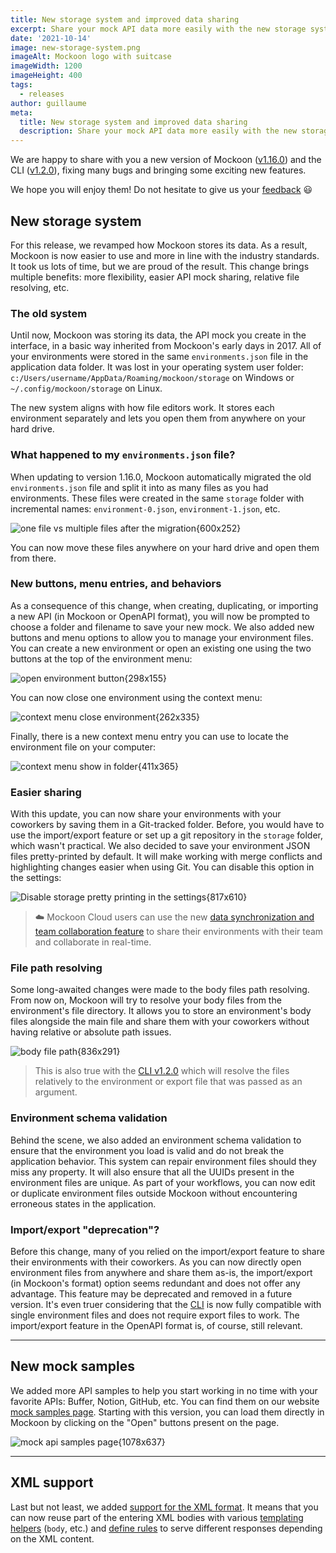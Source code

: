 ```yaml
---
title: New storage system and improved data sharing
excerpt: Share your mock API data more easily with the new storage system and start working in no time with our ready-to-use API mock samples
date: '2021-10-14'
image: new-storage-system.png
imageAlt: Mockoon logo with suitcase
imageWidth: 1200
imageHeight: 400
tags:
  - releases
author: guillaume
meta:
  title: New storage system and improved data sharing
  description: Share your mock API data more easily with the new storage system and start working in no time with our ready-to-use API mock samples
---
```


We are happy to share with you a new version of Mockoon ([v1.16.0](https://github.com/mockoon/mockoon/releases/tag/v1.16.0)) and the CLI ([v1.2.0](https://github.com/mockoon/cli/releases/tag/v1.2.0)), fixing many bugs and bringing some exciting new features.

We hope you will enjoy them! Do not hesitate to give us your [feedback](/contact/) 😃

## New storage system

For this release, we revamped how Mockoon stores its data. As a result, Mockoon is now easier to use and more in line with the industry standards. It took us lots of time, but we are proud of the result. This change brings multiple benefits: more flexibility, easier API mock sharing, relative file resolving, etc.

### The old system

Until now, Mockoon was storing its data, the API mock you create in the interface, in a basic way inherited from Mockoon's early days in 2017. All of your environments were stored in the same `environments.json` file in the application data folder. It was lost in your operating system user folder: `c:/Users/username/AppData/Roaming/mockoon/storage` on Windows or `~/.config/mockoon/storage` on Linux.

The new system aligns with how file editors work. It stores each environment separately and lets you open them from anywhere on your hard drive.

### What happened to my `environments.json` file?

When updating to version 1.16.0, Mockoon automatically migrated the old `environments.json` file and split it into as many files as you had environments. These files were created in the same `storage` folder with incremental names: `environment-0.json`, `environment-1.json`, etc.

![one file vs multiple files after the migration{600x252}](/images/blog/new-storage/migration.png)

You can now move these files anywhere on your hard drive and open them from there.

### New buttons, menu entries, and behaviors

As a consequence of this change, when creating, duplicating, or importing a new API (in Mockoon or OpenAPI format), you will now be prompted to choose a folder and filename to save your new mock.
We also added new buttons and menu options to allow you to manage your environment files. You can create a new environment or open an existing one using the two buttons at the top of the environment menu:

![open environment button{298x155}](/images/blog/new-storage/new-open-environment.png)

You can now close one environment using the context menu:

![context menu close environment{262x335}](/images/blog/new-storage/close-environment-menu-entry.png)

Finally, there is a new context menu entry you can use to locate the environment file on your computer:

![context menu show in folder{411x365}](/images/blog/new-storage/show-in-folder-environment-menu-entry.png)

### Easier sharing

With this update, you can now share your environments with your coworkers by saving them in a Git-tracked folder. Before, you would have to use the import/export feature or set up a git repository in the `storage` folder, which wasn't practical.
We also decided to save your environment JSON files pretty-printed by default. It will make working with merge conflicts and highlighting changes easier when using Git. You can disable this option in the settings:

![Disable storage pretty printing in the settings{817x610}](/images/blog/new-storage/disable-storage-pretty-print.png)

> ☁️ Mockoon Cloud users can use the new [data synchronization and team collaboration feature](/blog/data-synchronization-team-collaboration-release/) to share their environments with their team and collaborate in real-time.

### File path resolving

Some long-awaited changes were made to the body files path resolving. From now on, Mockoon will try to resolve your body files from the environment's file directory. It allows you to store an environment's body files alongside the main file and share them with your coworkers without having relative or absolute path issues.

![body file path{836x291}](/images/blog/new-storage/file-path.png)

> This is also true with the [CLI v1.2.0](https://github.com/mockoon/cli/releases/tag/v1.2.0) which will resolve the files relatively to the environment or export file that was passed as an argument.

### Environment schema validation

Behind the scene, we also added an environment schema validation to ensure that the environment you load is valid and do not break the application behavior. This system can repair environment files should they miss any property. It will also ensure that all the UUIDs present in the environment files are unique. As part of your workflows, you can now edit or duplicate environment files outside Mockoon without encountering erroneous states in the application.

### Import/export "deprecation"?

Before this change, many of you relied on the import/export feature to share their environments with their coworkers. As you can now directly open environment files from anywhere and share them as-is, the import/export (in Mockoon's format) option seems redundant and does not offer any advantage. This feature may be deprecated and removed in a future version.
It's even truer considering that the [CLI](https://mockoon.com/cli/) is now fully compatible with single environment files and does not require export files to work.
The import/export feature in the OpenAPI format is, of course, still relevant.

---

## New mock samples

We added more API samples to help you start working in no time with your favorite APIs: Buffer, Notion, GitHub, etc. You can find them on our website [mock samples page](https://mockoon.com/mock-samples/category/all/).
Starting with this version, you can load them directly in Mockoon by clicking on the "Open" buttons present on the page.

![mock api samples page{1078x637}](/images/blog/new-storage/mock-api-samples.png)

---

## XML support

Last but not least, we added [support for the XML format](docs:response-configuration/xml-support). It means that you can now reuse part of the entering XML bodies with various [templating helpers](docs:templating/overview) (`body`, etc.) and [define rules](docs:route-responses/dynamic-rules) to serve different responses depending on the XML content.
